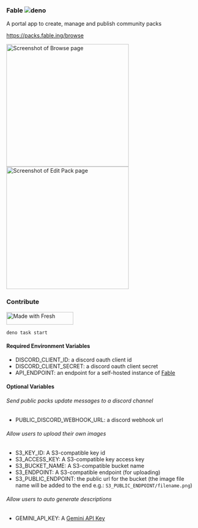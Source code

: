 ### Fable ![deno](https://github.com/fable-community/packs/actions/workflows/deploy.yml/badge.svg)

A portal app to create, manage and publish community packs

<https://packs.fable.ing/browse>

<p>
  <img width="320" alt="Screenshot of Browse page" src="https://github.com/user-attachments/assets/6459b712-6ec3-45f7-ae4a-ba4674f65a46">
  <img width="320" alt="Screenshot of Edit Pack page" src="https://github.com/user-attachments/assets/d0cc8981-d491-4734-82f9-05ee0b62ad18">
</p>

### Contribute

<img width="175" height="33" src="https://fresh.deno.dev/fresh-badge-dark.svg" alt="Made with Fresh" />
</a>

```
deno task start
```

#### Required Environment Variables

- DISCORD_CLIENT_ID: a discord oauth client id
- DISCORD_CLIENT_SECRET: a discord oauth client secret
- API_ENDPOINT: an endpoint for a self-hosted instance of
  [Fable](https://github.com/ker0olos/fable)

#### Optional Variables

###### Send public packs update messages to a discord channel

- PUBLIC_DISCORD_WEBHOOK_URL: a discord webhook url

###### Allow users to upload their own images

- S3_KEY_ID: A S3-compatible key id
- S3_ACCESS_KEY: A S3-compatible key access key
- S3_BUCKET_NAME: A S3-compatible bucket name
- S3_ENDPOINT: A S3-compatible endpoint (for uploading)
- S3_PUBLIC_ENDPOINT: the public url for the bucket (the image file name will be
  added to the end e.g.: `S3_PUBLIC_ENDPOINT/filename.png`)

###### Allow users to auto generate descriptions

- GEMINI_API_KEY: A [Gemini API Key](https://aistudio.google.com/app/apikey)
